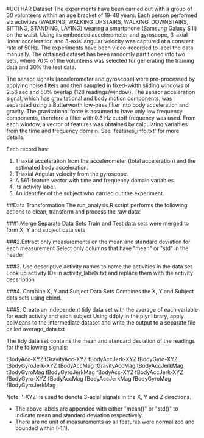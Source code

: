 #UCI HAR Dataset
The experiments have been carried out with a group of 30 volunteers within an age bracket of 19-48 years. Each person performed six activities (WALKING, WALKING_UPSTAIRS, WALKING_DOWNSTAIRS, SITTING, STANDING, LAYING) wearing a smartphone (Samsung Galaxy S II) on the waist. Using its embedded accelerometer and gyroscope, 3-axial linear acceleration and 3-axial angular velocity was captured at a constant rate of 50Hz. The experiments have been video-recorded to label the data manually. The obtained dataset has been randomly partitioned into two sets, where 70% of the volunteers was selected for generating the training data and 30% the test data.

The sensor signals (accelerometer and gyroscope) were pre-processed by applying noise filters and then sampled in fixed-width sliding windows of 2.56 sec and 50% overlap (128 readings/window). The sensor acceleration signal, which has gravitational and body motion components, was separated using a Butterworth low-pass filter into body acceleration and gravity. The gravitational force is assumed to have only low frequency components, therefore a filter with 0.3 Hz cutoff frequency was used. From each window, a vector of features was obtained by calculating variables from the time and frequency domain. See 'features_info.txt' for more details.

Each record has: 
1. Triaxial acceleration from the accelerometer (total acceleration) and the estimated body acceleration.
2. Triaxial Angular velocity from the gyroscope. 
3. A 561-feature vector with time and frequency domain variables. 
4. Its activity label. 
5. An identifier of the subject who carried out the experiment.

##Data Transformation
The run_analysis.R script performs the following actions to clean, transform and process the raw data:

###1.Merge Separate Data Sets
Train and Test data sets were merged to form X, Y and subject data sets

###2.Extract only measurements on the mean and standard deviation for each measurement 
Select only columns that have "mean" or "std" in the header

###3. Use descriptive activity names to name the activities in the data set
Look up activity IDs in activity_labels.txt and replace them with the activity decsription

###4. Combine X, Y and Subject Data Sets
Combines the X, Y and Subject data sets using cbind. 

###5. Create an independent tidy data set with the average of each variable for each activity and each subject
Using ddply in the plyr library, apply colMeans to the intermediate dataset and write the output to a separate file called average_data.txt

The tidy data set contains the mean and standard deviation of the readings for the following signals:

tBodyAcc-XYZ
tGravityAcc-XYZ
tBodyAccJerk-XYZ
tBodyGyro-XYZ
tBodyGyroJerk-XYZ
tBodyAccMag
tGravityAccMag
tBodyAccJerkMag
tBodyGyroMag
tBodyGyroJerkMag
fBodyAcc-XYZ
fBodyAccJerk-XYZ
fBodyGyro-XYZ
fBodyAccMag
fBodyAccJerkMag
fBodyGyroMag
fBodyGyroJerkMag

Note:
'-XYZ' is used to denote 3-axial signals in the X, Y and Z directions.
- The above labels are appended with either "mean()" or "std()" to indicate mean and standard deviation respectively. 
- There are no unit of measurements as all features were normalized and bounded within (-1,1).    


